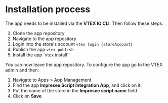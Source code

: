 # Installation process

The app needs to be installed via the **VTEX IO CLI**.
Then follow these steps:

1. Clone the app repository
2. Navigate to the app repository
3. Login into the store's account `vtex login {storeAccount}`
4. Publish the app `vtex publish`
5. Install the app `vtex install``

You can now leave the app repository.
To configure the app go to the VTEX admin and then:

1. Navigate to Apps > App Management
2. Find the app **Impresee Script Integration App**, and click on it.
3. Put the name of the store in the **Impresee script name** field
3. Click on **Save**
